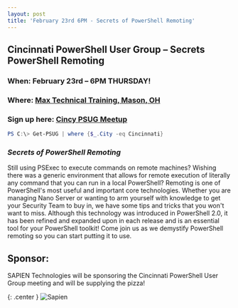 ```yaml
---
layout: post
title: 'February 23rd 6PM - Secrets of PowerShell Remoting'
---
```


## Cincinnati PowerShell User Group – Secrets PowerShell Remoting

### When: February 23rd – 6PM THURSDAY!

### Where: [Max Technical Training, Mason, OH](https://goo.gl/maps/ijBGbvJQR3B2)

### Sign up here: [Cincy PSUG Meetup](http://www.meetup.com/TechLife-Cincinnati/events/237690928/)

```powershell
PS C:\> Get-PSUG | where {$_.City -eq Cincinnati}
```

### *Secrets of PowerShell Remoting*

Still using PSExec to execute commands on remote machines? Wishing there was a generic environment that allows for remote execution of literally any command that you can run in a local PowerShell? Remoting is one of PowerShell's most useful and important core technologies. Whether you are managing Nano Server or wanting to arm yourself with knowledge to get your Security Team to buy in, we have some tips and tricks that you won't want to miss. Although this technology was introduced in PowerShell 2.0, it has been refined and expanded upon in each release and is an essential tool for your PowerShell toolkit! Come join us as we demystify PowerShell remoting so you can start putting it to use.

## Sponsor:

SAPIEN Technologies will be sponsoring the Cincinnati PowerShell User Group meeting and will be supplying the pizza!

{: .center }
![Sapien](http://cincypowershell.org/img/sapien.jpeg)